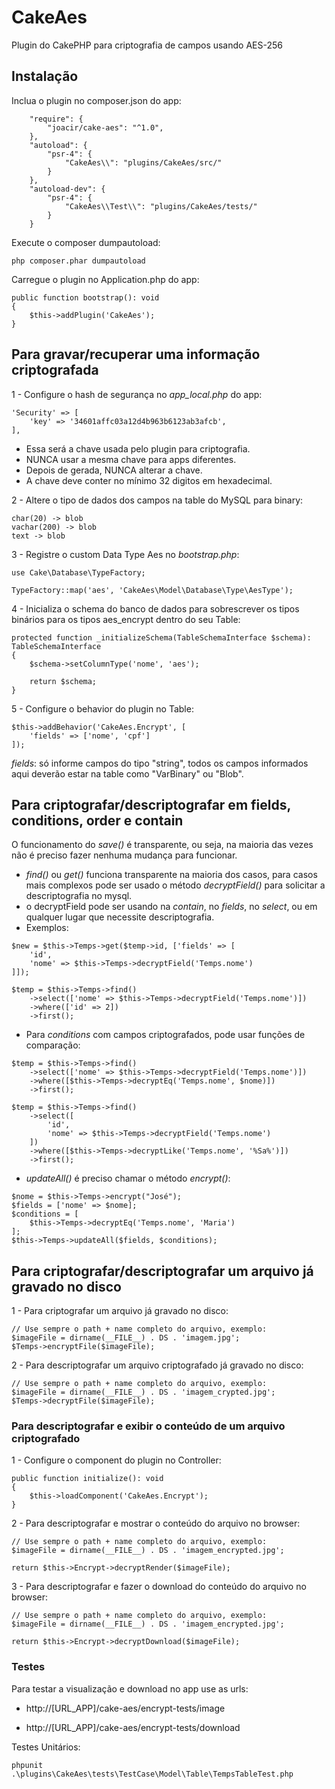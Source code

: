 # CakeAes
Plugin do CakePHP para criptografia de campos usando AES-256

## Instalação

Inclua o plugin no composer.json do app:
```
    "require": {
        "joacir/cake-aes": "^1.0",
    },
    "autoload": {
        "psr-4": {
            "CakeAes\\": "plugins/CakeAes/src/"
        }
    },
    "autoload-dev": {
        "psr-4": {
            "CakeAes\\Test\\": "plugins/CakeAes/tests/"
        }
    }

```

Execute o composer dumpautoload:
```
php composer.phar dumpautoload
```

Carregue o plugin no Application.php do app:
```
public function bootstrap(): void
{
    $this->addPlugin('CakeAes');
}
```

## Para gravar/recuperar uma informação criptografada

1 - Configure o hash de segurança no *app_local.php* do app:
```
'Security' => [
    'key' => '34601affc03a12d4b963b6123ab3afcb',
],
```
- Essa será a chave usada pelo plugin para criptografia.
- NUNCA usar a mesma chave para apps diferentes.
- Depois de gerada, NUNCA alterar a chave.
- A chave deve conter no mínimo 32 digitos em hexadecimal.

2 - Altere o tipo de dados dos campos na table do MySQL para binary:
```
char(20) -> blob
vachar(200) -> blob
text -> blob
```

3 - Registre o custom Data Type Aes no *bootstrap.php*:
```
use Cake\Database\TypeFactory;

TypeFactory::map('aes', 'CakeAes\Model\Database\Type\AesType');
```

4 - Inicializa o schema do banco de dados para sobrescrever os tipos binários para os tipos aes_encrypt dentro do seu Table:
```
protected function _initializeSchema(TableSchemaInterface $schema): TableSchemaInterface
{
    $schema->setColumnType('nome', 'aes');

    return $schema;
}
```

5 - Configure o behavior do plugin no Table:
```
$this->addBehavior('CakeAes.Encrypt', [
    'fields' => ['nome', 'cpf']
]);
```
*fields*: só informe campos do tipo "string", todos os campos informados aqui deverão estar na table como "VarBinary" ou "Blob".

## Para criptografar/descriptografar em fields, conditions, order e contain

O funcionamento do *save()* é transparente, ou seja, na maioria das vezes não é preciso fazer nenhuma mudança para funcionar.

- *find()* ou *get()* funciona transparente na maioria dos casos, para casos mais complexos pode ser usado o método *decryptField()* para solicitar a descriptografia no mysql.
- o decryptField pode ser usando na *contain*, no *fields*, no *select*, ou em qualquer lugar que necessite descriptografia.
- Exemplos:
```
$new = $this->Temps->get($temp->id, ['fields' => [
    'id',
    'nome' => $this->Temps->decryptField('Temps.nome')
]]);

$temp = $this->Temps->find()
    ->select(['nome' => $this->Temps->decryptField('Temps.nome')])
    ->where(['id' => 2])
    ->first();
```

- Para *conditions* com campos criptografados, pode usar funções de comparação:
```
$temp = $this->Temps->find()
    ->select(['nome' => $this->Temps->decryptField('Temps.nome')])
    ->where([$this->Temps->decryptEq('Temps.nome', $nome)])
    ->first();

$temp = $this->Temps->find()
    ->select([
        'id',
        'nome' => $this->Temps->decryptField('Temps.nome')
    ])
    ->where([$this->Temps->decryptLike('Temps.nome', '%Sa%')])
    ->first();
```

- *updateAll()* é preciso chamar o método *encrypt()*:
```
$nome = $this->Temps->encrypt("José");
$fields = ['nome' => $nome];
$conditions = [
    $this->Temps->decryptEq('Temps.nome', 'Maria')
];
$this->Temps->updateAll($fields, $conditions);
```

## Para criptografar/descriptografar um arquivo já gravado no disco

1 - Para criptografar um arquivo já gravado no disco:
```
// Use sempre o path + name completo do arquivo, exemplo:
$imageFile = dirname(__FILE__) . DS . 'imagem.jpg';
$Temps->encryptFile($imageFile);
```

2 - Para descriptografar um arquivo criptografado já gravado no disco:
```
// Use sempre o path + name completo do arquivo, exemplo:
$imageFile = dirname(__FILE__) . DS . 'imagem_crypted.jpg';
$Temps->decryptFile($imageFile);
```

### Para descriptografar e exibir o conteúdo de um arquivo criptografado

1 - Configure o component do plugin no Controller:
```
public function initialize(): void
{
    $this->loadComponent('CakeAes.Encrypt');
}
```

2 - Para descriptografar e mostrar o conteúdo do arquivo no browser:
```
// Use sempre o path + name completo do arquivo, exemplo:
$imageFile = dirname(__FILE__) . DS . 'imagem_encrypted.jpg';

return $this->Encrypt->decryptRender($imageFile);
```

3 - Para descriptografar e fazer o download do conteúdo do arquivo no browser:
```
// Use sempre o path + name completo do arquivo, exemplo:
$imageFile = dirname(__FILE__) . DS . 'imagem_encrypted.jpg';

return $this->Encrypt->decryptDownload($imageFile);
```

### Testes

Para testar a visualização e download no app use as urls:

- http://[URL_APP]/cake-aes/encrypt-tests/image

- http://[URL_APP]/cake-aes/encrypt-tests/download

Testes Unitários:

```
phpunit .\plugins\CakeAes\tests\TestCase\Model\Table\TempsTableTest.php
```
